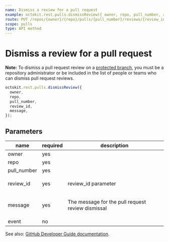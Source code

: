 ```yaml
---
name: Dismiss a review for a pull request
example: octokit.rest.pulls.dismissReview({ owner, repo, pull_number, review_id, message })
route: PUT /repos/{owner}/{repo}/pulls/{pull_number}/reviews/{review_id}/dismissals
scope: pulls
type: API method
---
```


# Dismiss a review for a pull request

**Note:** To dismiss a pull request review on a [protected branch](https://docs.github.com/rest/reference/repos#branches), you must be a repository administrator or be included in the list of people or teams who can dismiss pull request reviews.

```js
octokit.rest.pulls.dismissReview({
  owner,
  repo,
  pull_number,
  review_id,
  message,
});
```

## Parameters

<table>
  <thead>
    <tr>
      <th>name</th>
      <th>required</th>
      <th>description</th>
    </tr>
  </thead>
  <tbody>
    <tr><td>owner</td><td>yes</td><td>

</td></tr>
<tr><td>repo</td><td>yes</td><td>

</td></tr>
<tr><td>pull_number</td><td>yes</td><td>

</td></tr>
<tr><td>review_id</td><td>yes</td><td>

review_id parameter

</td></tr>
<tr><td>message</td><td>yes</td><td>

The message for the pull request review dismissal

</td></tr>
<tr><td>event</td><td>no</td><td>

</td></tr>
  </tbody>
</table>

See also: [GitHub Developer Guide documentation](https://docs.github.com/rest/reference/pulls#dismiss-a-review-for-a-pull-request).
